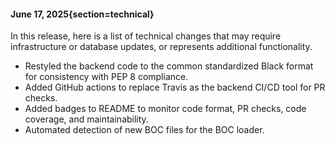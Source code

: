 #### June 17, 2025{section=technical}

In this release, here is a list of technical changes that may require infrastructure or database updates, or represents additional functionality.

* Restyled the backend code to the common standardized Black format for consistency with PEP 8 compliance.
* Added GitHub actions to replace Travis as the backend CI/CD tool for PR checks.
* Added badges to README to monitor code format, PR checks, code coverage, and maintainability.
* Automated detection of new BOC files for the BOC loader.
